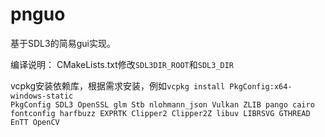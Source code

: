 ﻿# pnguo
基于SDL3的简易gui实现。

编译说明：
CMakeLists.txt修改`SDL3DIR_ROOT`和`SDL3_DIR`

vcpkg安装依赖库，根据需求安装，例如`vcpkg install PkgConfig:x64-windows-static`\
`PkgConfig
SDL3
OpenSSL
glm
Stb
nlohmann_json
Vulkan
ZLIB
pango
cairo
fontconfig
harfbuzz
EXPRTK
Clipper2 Clipper2Z
libuv
LIBRSVG
GTHREAD
EnTT
OpenCV`
